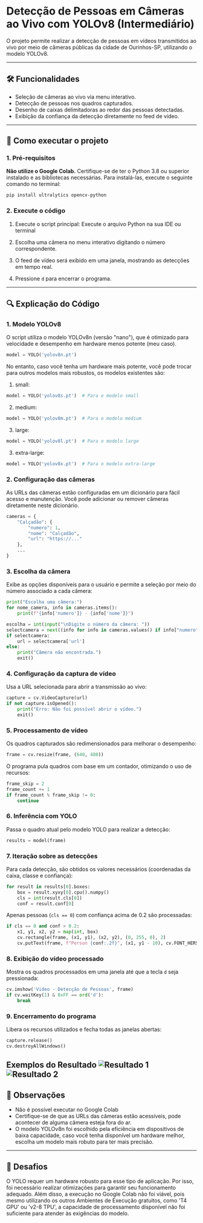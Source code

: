 # Detecção de Pessoas em Câmeras ao Vivo com YOLOv8 (Intermediário)

O projeto permite realizar a detecção de pessoas em vídeos transmitidos ao vivo por meio de câmeras públicas da cidade de Ourinhos-SP, utilizando o modelo YOLOv8.

---

## 🛠 Funcionalidades

- Seleção de câmeras ao vivo via menu interativo.
- Detecção de pessoas nos quadros capturados.
- Desenho de caixas delimitadoras ao redor das pessoas detectadas.
- Exibição da confiança da detecção diretamente no feed de vídeo.

---

## 🚀 Como executar o projeto

### 1. Pré-requisitos

**Não utilize o Google Colab.** Certifique-se de ter o Python 3.8 ou superior instalado e as bibliotecas necessárias. Para instalá-las, execute o seguinte comando no terminal:

```bash
pip install ultralytics opencv-python
```

### 2. Execute o código

1. Execute o script principal:
Execute o arquivo Python na sua IDE ou terminal

2. Escolha uma câmera no menu interativo digitando o número correspondente.

3. O feed de vídeo será exibido em uma janela, mostrando as detecções em tempo real.

4. Pressione `d` para encerrar o programa.

---

## 🔍 Explicação do Código

### 1. **Modelo YOLOv8**

O script utiliza o modelo YOLOv8n (versão "nano"), que é otimizado para velocidade e desempenho em hardware menos potente (meu caso).
```python
model = YOLO('yolov8n.pt')
```
No entanto, caso você tenha um hardware mais potente, você pode trocar para outros modelos mais robustos, os modelos existentes são:
1. small:
```python
model = YOLO('yolov8s.pt')  # Para o modelo small
```
2. medium:
```python
model = YOLO('yolov8m.pt')  # Para o modelo medium
```
3. large:
```python
model = YOLO('yolov8l.pt')  # Para o modelo large
```
3. extra-large:
```python
model = YOLO('yolov8x.pt')  # Para o modelo extra-large
```

### 2. **Configuração das câmeras**

As URLs das câmeras estão configuradas em um dicionário para fácil acesso e manutenção. Você pode adicionar ou remover câmeras diretamente neste dicionário.

```python
cameras = {
    "Calçadão": {
        "numero": 1,
        "nome": "Calçadão",
        "url": "https://..."
    },
    ...
}
```

### 3. **Escolha da câmera**

Exibe as opções disponíveis para o usuário e permite a seleção por meio do número associado a cada câmera:

```python
print("Escolha uma câmera:")
for nome_camera, info in cameras.items():
    print(f"{info['numero']} - {info['nome']}")

escolha = int(input("\nDigite o número da câmera: "))
selectcamera = next((info for info in cameras.values() if info["numero"] == escolha), None)
if selectcamera:
    url = selectcamera['url']
else:
    print("Câmera não encontrada.")
    exit()
```

### 4. **Configuração da captura de vídeo**

Usa a URL selecionada para abrir a transmissão ao vivo:

```python
capture = cv.VideoCapture(url)
if not capture.isOpened():
    print("Erro: Não foi possível abrir o vídeo.")
    exit()
```

### 5. **Processamento de vídeo**

Os quadros capturados são redimensionados para melhorar o desempenho:

```python
frame = cv.resize(frame, (640, 480))
```

O programa pula quadros com base em um contador, otimizando o uso de recursos:

```python
frame_skip = 2
frame_count += 1
if frame_count % frame_skip != 0:
    continue
```

### 6. **Inferência com YOLO**

Passa o quadro atual pelo modelo YOLO para realizar a detecção:

```python
results = model(frame)
```

### 7. **Iteração sobre as detecções**

Para cada detecção, são obtidos os valores necessários (coordenadas da caixa, classe e confiança):

```python
for result in results[0].boxes:
    box = result.xyxy[0].cpu().numpy()
    cls = int(result.cls[0])
    conf = result.conf[0]
```

Apenas pessoas (`cls == 0`) com confiança acima de 0.2 são processadas:

```python
if cls == 0 and conf > 0.2:
    x1, y1, x2, y2 = map(int, box)
    cv.rectangle(frame, (x1, y1), (x2, y2), (0, 255, 0), 2)
    cv.putText(frame, f"Person {conf:.2f}", (x1, y1 - 10), cv.FONT_HERSHEY_SIMPLEX, 0.5, (0, 255, 0), 2)
```

### 8. **Exibição do vídeo processado**

Mostra os quadros processados em uma janela até que a tecla `d` seja pressionada:

```python
cv.imshow('Video - Detecção de Pessoas', frame)
if cv.waitKey(1) & 0xFF == ord('d'):
    break
```

### 9. **Encerramento do programa**

Libera os recursos utilizados e fecha todas as janelas abertas:

```python
capture.release()
cv.destroyAllWindows()
```

Exemplos do Resultado
![Resultado 1](Exemplo_1.png)
![Resultado 2](Exemplo_2.png)
---

## 📌 Observações

- Não é possível executar no Google Colab
- Certifique-se de que as URLs das câmeras estão acessíveis, pode acontecer de alguma câmera esteja fora do ar.
- O modelo YOLOv8n foi escolhido pela eficiência em dispositivos de baixa capacidade, caso você tenha disponível um hardware melhor, escolha um modelo mais robuto para ter mais precisão.

---

## 🧩 Desafios
O YOLO requer um hardware robusto para esse tipo de aplicação. Por isso, foi necessário realizar otimizações para garantir seu funcionamento adequado. Além disso, a execução no Google Colab não foi viável, pois mesmo utilizando os outros Ambientes de Execução gratuitos, como 'T4 GPU' ou 'v2-8 TPU', a capacidade de processamento disponível não foi suficiente para atender às exigências do modelo.
